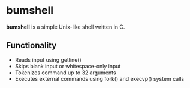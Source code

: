 # bumshell

**bumshell** is a simple Unix-like shell written in C.

## Functionality
- Reads input using getline()
- Skips blank input or whitespace-only input
- Tokenizes command up to 32 arguments
- Executes external commands using fork() and execvp() system calls

